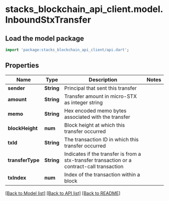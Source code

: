 # stacks_blockchain_api_client.model.InboundStxTransfer

## Load the model package
```dart
import 'package:stacks_blockchain_api_client/api.dart';
```

## Properties
Name | Type | Description | Notes
------------ | ------------- | ------------- | -------------
**sender** | **String** | Principal that sent this transfer | 
**amount** | **String** | Transfer amount in micro-STX as integer string | 
**memo** | **String** | Hex encoded memo bytes associated with the transfer | 
**blockHeight** | **num** | Block height at which this transfer occurred | 
**txId** | **String** | The transaction ID in which this transfer occurred | 
**transferType** | **String** | Indicates if the transfer is from a stx-transfer transaction or a contract-call transaction | 
**txIndex** | **num** | Index of the transaction within a block | 

[[Back to Model list]](../README.md#documentation-for-models) [[Back to API list]](../README.md#documentation-for-api-endpoints) [[Back to README]](../README.md)


